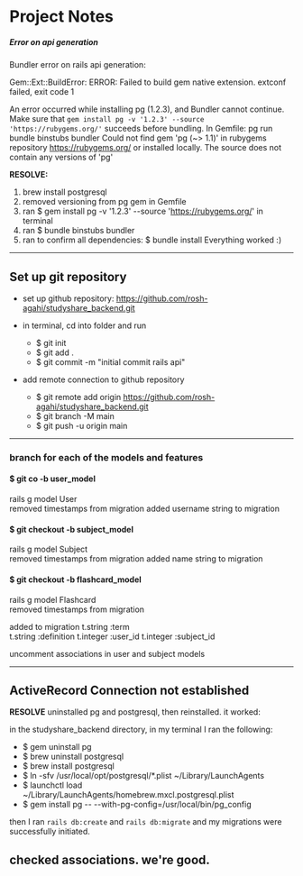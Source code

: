 # Project Notes

##### Error on api generation

Bundler error on rails api generation:

Gem::Ext::BuildError: ERROR: Failed to build gem native extension.
extconf failed, exit code 1

An error occurred while installing pg (1.2.3), and Bundler cannot
continue.
Make sure that `gem install pg -v '1.2.3' --source 'https://rubygems.org/'`
succeeds before bundling.
In Gemfile:
  pg
         run  bundle binstubs bundler
Could not find gem 'pg (~> 1.1)' in rubygems repository https://rubygems.org/ or
installed locally.
The source does not contain any versions of 'pg'

**RESOLVE:**
1. brew install postgresql
2. removed versioning from pg gem in Gemfile
3. ran $ gem install pg -v '1.2.3' --source 'https://rubygems.org/' in terminal
4. ran $ bundle binstubs bundler
5. ran to confirm all dependencies:  $ bundle install
Everything worked :)

--------------------------------

## Set up git repository
* set up github repository: https://github.com/rosh-agahi/studyshare_backend.git

* in terminal, cd into folder and run
  * $ git init
  * $ git add .
  * $ git commit -m "initial commit rails api"

* add remote connection to github repository
  * $ git remote add origin https://github.com/rosh-agahi/studyshare_backend.git
  * $ git branch -M main
  * $ git push -u origin main

--------------
### branch for each of the models and features

#### **$ git co -b user_model**
rails g model User  
removed timestamps from migration
added username string to migration

#### **$ git checkout -b subject_model**
rails g model Subject  
removed timestamps from migration
added name string to migration

#### **$ git checkout -b flashcard_model**
rails g model Flashcard  
removed timestamps from migration

added to migration
t.string :term  
t.string :definition
t.integer :user_id
t.integer :subject_id

uncomment associations in user and subject models

-------------------------------------------------

## ActiveRecord Connection not established
**RESOLVE**
uninstalled pg and postgresql, then reinstalled. it worked:

in the studyshare_backend directory, in my terminal I ran the following:
* $ gem uninstall pg
* $ brew uninstall postgresql
* $ brew install postgresql
* $ ln -sfv /usr/local/opt/postgresql/*.plist ~/Library/LaunchAgents
* $ launchctl load ~/Library/LaunchAgents/homebrew.mxcl.postgresql.plist
* $ gem install pg -- --with-pg-config=/usr/local/bin/pg_config

then I ran ```rails db:create``` and ```rails db:migrate``` and my migrations were successfully initiated.

checked associations. we're good.
-------------------------------------------------
